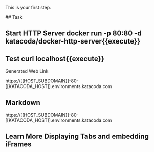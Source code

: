 This is your first step.

## Task

## Start HTTP Server docker run -p 80:80 -d katacoda/docker-http-server{{execute}}

## Test curl localhost{{execute}}
Generated Web Link

https://[[HOST_SUBDOMAIN]]-80-[[KATACODA_HOST]].environments.katacoda.com

## Markdown

https://[[HOST_SUBDOMAIN]]-80-[[KATACODA_HOST]].environments.katacoda.com

## Learn More Displaying Tabs and embedding iFrames
